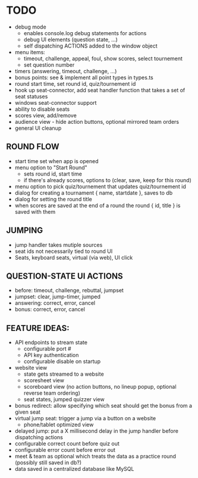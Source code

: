 # TODO
- debug mode
    * enables console.log debug statements for actions
    * debug UI elements (question state, ...)
    * self dispatching ACTIONS added to the window object
- menu items: 
    * timeout, challenge, appeal, foul, show scores, select tournement
    * set question number
- timers (answering, timeout, challenge, ...)
- bonus points: see & implement all point types in types.ts
- round start time, set round id, quiz/tournement id
- hook up seat-connector, add seat handler function that takes a set of seat statuses
- windows seat-connector support
- ability to disable seats
- scores view, add/remove
- audience view - hide action buttons, optional mirrored team orders
- general UI cleanup

## ROUND FLOW
- start time set when app is opened
- menu option to "Start Round"
    * sets round id, start time
    * if there's already scores, options to (clear, save, keep for this round)
- menu option to pick quiz/tournement that updates quiz/tournement id
- dialog for creating a tournament { name, startdate }, saves to db
- dialog for setting the round title
- when scores are saved at the end of a round the round { id, title } is saved with them

## JUMPING
- jump handler takes mutiple sources
- seat ids not necessarily tied to round UI
- Seats, keyboard seats, virtual (via web), UI click

## QUESTION-STATE UI ACTIONS
- before: timeout, challenge, rebuttal, jumpset
- jumpset: clear, jump-timer, jumped
- answering: correct, error, cancel
- bonus: correct, error, cancel

## FEATURE IDEAS:
- API endpoints to stream state
    * configurable port #
    * API key authentication
    * configurable disable on startup
- website view
    * state gets streamed to a website
    * scoresheet view
    * scoreboard view (no action buttons, no lineup popup, optional reverse team ordering)
    * seat states, jumped quizzer view
- bonus redirect: allow specifying which seat should get the bonus from a given seat
- virtual jump seat: trigger a jump via a button on a website
    * phone/tablet optimized view
- delayed jump: put a X millisecond delay in the jump handler before dispatching actions
- configurable correct count before quiz out
- configurable error count before error out
- meet & team as optional which treats the data as a practice round (possibly still saved in db?)
- data saved in a centralized database like MySQL